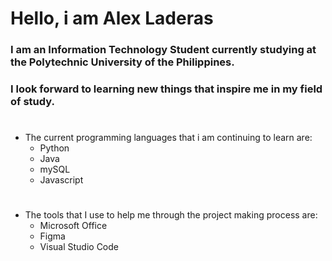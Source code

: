 # __Hello, i am Alex Laderas__
### I am an Information Technology Student currently studying at the Polytechnic University of the Philippines.
###  I look forward to learning new things that inspire me in my field of study. 
#
- The current programming languages that i am continuing to learn are:
  * Python
  * Java
  * mySQL
  * Javascript
#
- The tools that I use to help me through the project making process are:
  - Microsoft Office
  - Figma
  - Visual Studio Code

<!---
alex-laderas/alex-laderas is a ✨ special ✨ repository because its `README.md` (this file) appears on your GitHub profile.
You can click the Preview link to take a look at your changes.
--->
